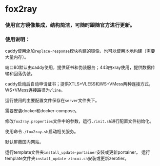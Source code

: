 # fox2ray


### 使用官方镜像集成，结构简洁，可随时跟随官方进行更新。

### 使用说明：

caddy使用添加`replace-response`模块构建的镜像，也可以使用本地构建（需要大量内存）。

端口80默认由caddy使用，提供证书和伪装服务；443由xray使用，提供数据传输和回落伪装。

caddy启动后自动申请证书；提供XTLS+VLESS和WS+VMess两种连接方式，WS+VMess连接路径为`/line`。

运行使用的主要配置文件保存在`server`文件夹下。

需要安装docker和docker-compose。

修改`fox2ray.properties`文件中的参数，运行`./init.sh`进行配置文件初始化。

使用命令`./fox2ray.sh`启动相关服务。

默认屏蔽国内网站。

运行template文件夹`install_update-portainer`安装或更新portainer。
运行template文件夹`install_update-ztncui.sh`安装或更新zerotier。
